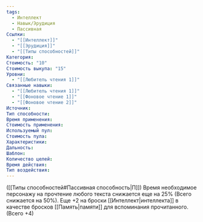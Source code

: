 ```yaml
---
tags:
  - Интеллект
  - Навык/Эрудиция
  - Пассивная
Ссылки:
  - "[[Интеллект]]"
  - "[[Эрудиция]]"
  - "[[Типы способностей]]"
Категория: 
Стоимость: "10"
Стоимость выкупа: "15"
Уровни:
  - "[[Любитель чтения 1]]"
Связанные навыки:
  - "[[Любитель чтения 1]]"
  - "[[Фоновое чтение 1]]"
  - "[[Фоновое чтение 2]]"
Источник:
Тип способности:
Время применения:
Стоимость применения:
Используемый пул:
Стоимость пула:
Характеристики:
Дальность:
Шаблон:
Количество целей:
Время действия:
Тип воздействия:
---
```

([[Типы способностей#Пассивная способность|П]]) Время необходимое персонажу на прочтение любого текста снижается еще на 25% (Всего снижается на 50%). Еще +2 на броски [[Интеллект|интеллекта]] в качестве бросков [[Память|памяти]] для вспоминания прочитанного.  (Всего +4)